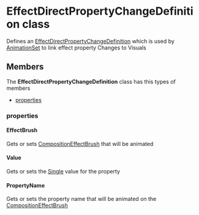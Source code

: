 
# EffectDirectPropertyChangeDefinition class

Defines an [EffectDirectPropertyChangeDefinition](Microsoft_Toolkit_Uwp_UI_Animations_EffectDirectPropertyChangeDefinition.md) which is used by [AnimationSet](Microsoft_Toolkit_Uwp_UI_Animations_AnimationSet.md) to link effect property Changes to Visuals

## Members

The **EffectDirectPropertyChangeDefinition** class has this types of members

* [properties](#properties)

### properties

#### EffectBrush

Gets or sets [CompositionEffectBrush](https://msdn.microsoft.com/library/windows/apps/Windows.UI.Composition.CompositionEffectBrush) that will be animated

#### Value

Gets or sets the [Single](https://msdn.microsoft.com/library/windows/apps/System.Single) value for the property

#### PropertyName

Gets or sets the property name that will be animated on the [CompositionEffectBrush](https://msdn.microsoft.com/library/windows/apps/Windows.UI.Composition.CompositionEffectBrush)
